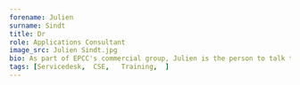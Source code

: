 ```yaml
---
forename: Julien
surname: Sindt
title: Dr
role: Applications Consultant 
image_src: Julien Sindt.jpg
bio: As part of EPCC's commercial group, Julien is the person to talk to about getting access to ARCHER2 for non-academic work. Julien is also a member of the ARCHER2 service desk, CSE, and training teams.
tags: [Servicedesk,  CSE,   Training,  ] 
---
```

